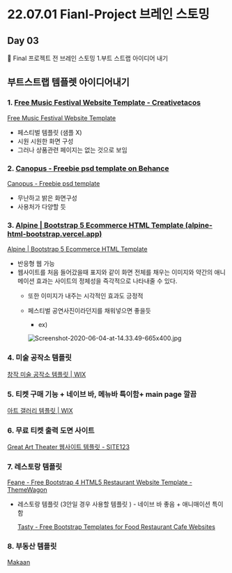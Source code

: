 # 22.07.01 Fianl-Project 브레인 스토밍

## Day 03

<aside>
🔑 Final 프로젝트 전 브레인 스토밍
1.부트 스트랩 아이디어 내기

</aside>

## 부트스트랩 템플렛 아이디어내기

### 1. [Free Music Festival Website Template - Creativetacos](https://creativetacos.com/music-festival-website-template/)

[Free Music Festival Website Template](https://creativetacos.com/music-festival-website-template/)

- 페스티벌 템플릿 (샘플 X)
- 시원 시원한 화면 구성
- 그러나 상품관련 페이지는 없는 것으로 보임

### 2. [Canopus - Freebie psd template on Behance](https://www.behance.net/gallery/84162449/Canopus-Freebie-psd-template)

[Canopus - Freebie psd template](https://www.behance.net/gallery/84162449/Canopus-Freebie-psd-template)

- 무난하고 밝은 화면구성
- 사용처가 다양할 듯

### 3. [Alpine | Bootstrap 5 Ecommerce HTML Template (alpine-html-bootstrap.vercel.app)](https://alpine-html-bootstrap.vercel.app/index.html)

[Alpine | Bootstrap 5 Ecommerce HTML Template](https://alpine-html-bootstrap.vercel.app/index.html)

- 반응형 웹 가능
- 웹사이트를 처음 들어갔을때 표지와 같이 화면 전체를 채우는 이미지와 약간의 애니메이션 효과는 사이트의 정체성을 즉각적으로 나타내줄 수 있다.
    - 또한 이미지가 내주는 시각적인 효과도 긍정적
    - 페스티벌 공연사진이라던지를 채워넣으면 좋을듯
        - ex)
        
        ![Screenshot-2020-06-04-at-14.33.49-665x400.jpg](22%2007%2001%20Fianl-Project%20%E1%84%87%E1%85%B3%E1%84%85%E1%85%A6%E1%84%8B%E1%85%B5%E1%86%AB%20%E1%84%89%E1%85%B3%E1%84%90%E1%85%A9%E1%84%86%E1%85%B5%E1%86%BC%20817d1d9bf6cb4803a80ef1761016918d/Screenshot-2020-06-04-at-14.33.49-665x400.jpg)
        

### 4. 미술 공작소 템플릿

[창작 미술 공작소 템플릿 | WIX](https://ko.wix.com/website-template/view/html/1828?originUrl=https%3A%2F%2Fko.wix.com%2Fwebsite%2Ftemplates%3Fcriteria%3D%25ED%258E%2598%25EC%258A%25A4%25ED%258B%25B0%25EB%25B0%259C&tpClick=view_button&esi=bd3f0189-9578-4c40-983e-934a61e7b0d0)

### 5. 티켓 구매 기능 + 네이브 바, 메뉴바 특이함+ main page 깔끔

[아트 갤러리 템플릿 | WIX](https://ko.wix.com/website-template/view/html/2060?originUrl=https%3A%2F%2Fko.wix.com%2Fwebsite%2Ftemplates%3Fcriteria%3D%25ED%258E%2598%25EC%258A%25A4%25ED%258B%25B0%25EB%25B0%259C&tpClick=view_button&esi=bd3f0189-9578-4c40-983e-934a61e7b0d0)

### 6. 무료 티켓 출력 도면 사이트

[](https://www.canva.com/ko_kr/tickets/templates/)

[Great Art Theater 웹사이트 템플릿 - SITE123](https://ko.site123.com/templates/preview/1184391)

### 7. 레스토랑 템플릿

[Feane - Free Bootstrap 4 HTML5 Restaurant Website Template - ThemeWagon](https://themewagon.com/themes/free-bootstrap-4-html5-restaurant-website-template-feane/)

- 레스토랑 템플릿 (3안일 경우 사용할 템플릿 ) - 네이브 바 좋음 + 애니매이션 특이함
    
    [Tasty - Free Bootstrap Templates for Food Restaurant Cafe Websites](https://themewagon.com/themes/free-bootstrap-templates-food-restaurant-cafe-websites-design/)
    

### 8. 부동산 템플릿

[Makaan](https://technext.github.io/makan/)